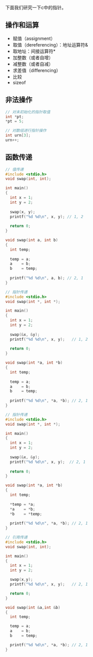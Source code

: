 下面我们研究一下c中的指针。

## 操作和运算

- 赋值（assignment）
- 取值（dereferencing）：地址运算符&
- 取地址：间接运算符*
- 加整数（或者自增）
- 减整数（或者自减）
- 求差值（differencing）
- 比较
- sizeof

## 非法操作

```c
// 对未初始化的指针取值
int *pt;
*pt = 5;
```

```c
// 对数组进行指针操作
int urn[3];
urn++;
```

## 函数传递

```c
// 值传递
#include <stdio.h>
void swap(int, int);

int main()
{
  int x = 1;
  int y = 2;
  
  swap(x, y);
  printf("%d %d\n", x, y); // 1, 2
  
  return 0;
}

void swap(int a, int b)
{
  int temp;
  
  temp = a;
  a    = b;
  b    = temp;
  
  printf("%d %d\n", a, b); // 2, 1
}
```

```c
// 指针传递
#include <stdio.h>
void swap(int *, int *);

int main()
{
  int x = 1;
  int y = 2;
  
  swap(&x, &y);
  printf("%d %d\n", x, y);   // 1, 2
  
  return 0;
}

void swap(int *a, int *b)
{
  int temp;
  
  temp = a;
  a    = b;
  b    = temp;
  
  printf("%d %d\n", *a, *b); // 2, 1
}
```

```c
// 指针传递
#include <stdio.h>
void swap(int *, int *);

int main()
{
  int x = 1;
  int y = 2;
  
  swap(&x, &y);
  printf("%d %d\n", x, y);  // 2, 1
  
  return 0;
}

void swap(int *a, int *b)
{
  int temp;
  
  *temp = *a;
  *a    = *b;
  *b    = *temp;
  
  printf("%d %d\n", *a, *b); // 2, 1
}
```

```c
// 引用传递
#include <stdio.h>
void swap(int, int);

int main()
{
  int x = 1;
  int y = 2;

  swap(x,y);
  printf("%d %d\n", x, y);   // 2, 1

  return 0;
}

void swap(int &a,int &b)
{
  int temp;

  temp = a;
  a    = b;
  b    = temp;

  printf("%d %d\n", *a, *b); // 2, 1
}
```